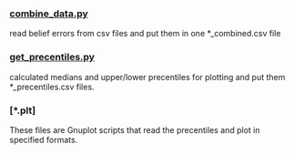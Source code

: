 ### [combine_data.py](combine_data.py)
read belief errors from csv files and put them in one *_combined.csv file 

### [get_precentiles.py](get_precentiles.py)
calculated medians and upper/lower precentiles for plotting and put them *_precentiles.csv files.

### [*.plt]
These files are Gnuplot scripts that read the precentiles and plot in specified formats. 



